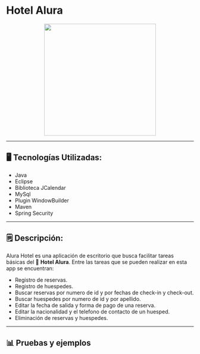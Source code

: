 # Hotel Alura

<p align="center" >
     <img width="300" heigth="300" src="https://user-images.githubusercontent.com/91544872/189419040-c093db78-c970-4960-8aca-ffcc11f7ffaf.png">
</p>

---
## 🖥️ Tecnologías Utilizadas:

- Java
- Eclipse
- Biblioteca JCalendar
- MySql
- Plugin WindowBuilder </br>
- Maven
- Spring Security

---
## 🗒️ Descripción:

Alura Hotel es una aplicación de escritorio que busca facilitar tareas básicas del 🏨 **Hotel Alura**. Entre las tareas que se pueden realizar en esta app se encuentran:
- Registro de reservas.
- Registro de huespedes.
- Buscar reservas por numero de id y por fechas de check-in y check-out.
- Buscar huespedes por numero de id y por apellido.
- Editar la fecha de salida y forma de pago de una reserva.
- Editar la nacionalidad y el telefono de contacto de un huesped.
- Eliminación de reservas y huespedes.

---
## 📊 Pruebas y ejemplos

